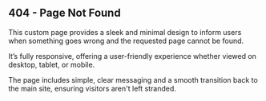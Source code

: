 **404 - Page Not Found**
--------------------------------------
This custom page provides a sleek and minimal design to inform users when something goes wrong and the requested page cannot be found. 

It’s fully responsive, offering a user-friendly experience whether viewed on desktop, tablet, or mobile. 

The page includes simple, clear messaging and a smooth transition back to the main site, ensuring visitors aren't left stranded.
